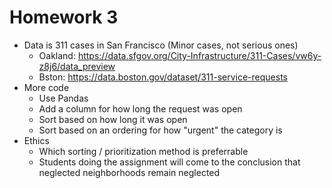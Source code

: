 # Homework 3

- Data is 311 cases in San Francisco (Minor cases, not serious ones) 
  - Oakland: https://data.sfgov.org/City-Infrastructure/311-Cases/vw6y-z8j6/data_preview
  - Bston: https://data.boston.gov/dataset/311-service-requests
- More code
  - Use Pandas
  - Add a column for how long the request was open
  - Sort based on how long it was open
  - Sort based on an ordering for how "urgent" the category is
- Ethics
  - Which sorting / prioritization method is preferrable
  - Students doing the assignment will come to the conclusion that neglected neighborhoods remain neglected 
